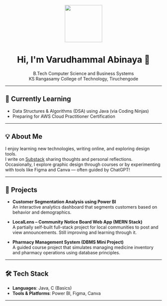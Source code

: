 <p align="center">
  <img src="https://avatars.githubusercontent.com/varudhamalabinaya" width="120" />
</p>
<h1 align="center">Hi, I'm Varudhammal Abinaya 👋</h1>

<p align="center">
  B.Tech Computer Science and Business Systems  
  <br>KS Rangasamy College of Technology, Tiruchengode
</p>

---

## 🎯 Currently Learning
- Data Structures & Algorithms (DSA) using Java (via Coding Ninjas)
- Preparing for AWS Cloud Practitioner Certification

---

## 💡 About Me
I enjoy learning new technologies, writing online, and exploring design tools.  
I write on [Substack](https://your-substack-link) sharing thoughts and personal reflections.  
Occasionally, I explore graphic design through courses or by experimenting with tools like Figma and Canva — often guided by ChatGPT!

---

## 📌 Projects

- **Customer Segmentation Analysis using Power BI**  
  An interactive analytics dashboard that segments customers based on behavior and demographics.

- **LocalLens – Community Notice Board Web App (MERN Stack)**  
  A partially self-built full-stack project for local communities to post and view announcements. Still improving and learning through it.

- **Pharmacy Management System (DBMS Mini Project)**  
  A guided course project that simulates managing medicine inventory and pharmacy operations using database principles.

---

## 🛠️ Tech Stack
- **Languages**: Java, C (Basics)
- **Tools & Platforms**: Power BI, Figma, Canva

---
